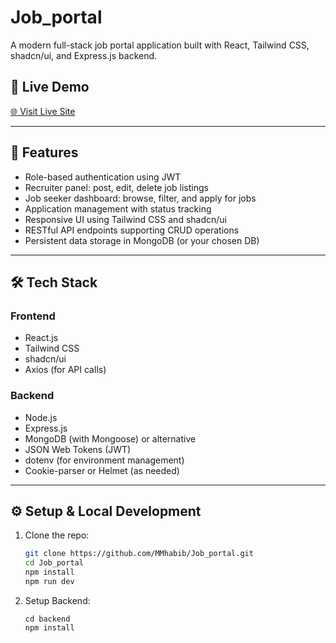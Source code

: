 # Job_portal

A modern full-stack job portal application built with React, Tailwind CSS, shadcn/ui, and Express.js backend.

## 🔗 Live Demo

[🌐 Visit Live Site](https://job-portal-six-zeta-99.vercel.app/) <!-- Replace with actual URL -->

---

## 🚀 Features

- Role-based authentication using JWT
- Recruiter panel: post, edit, delete job listings
- Job seeker dashboard: browse, filter, and apply for jobs
- Application management with status tracking
- Responsive UI using Tailwind CSS and shadcn/ui
- RESTful API endpoints supporting CRUD operations
- Persistent data storage in MongoDB (or your chosen DB)

---

## 🛠️ Tech Stack

### Frontend
- React.js
- Tailwind CSS
- shadcn/ui
- Axios (for API calls)

### Backend
- Node.js
- Express.js
- MongoDB (with Mongoose) or alternative
- JSON Web Tokens (JWT)
- dotenv (for environment management)
- Cookie-parser or Helmet (as needed)

---

## ⚙️ Setup & Local Development

1. Clone the repo:
   ```bash
   git clone https://github.com/MMhabib/Job_portal.git
   cd Job_portal
   npm install
   npm run dev

 2. Setup Backend:

    ```bash:
    cd backend
    npm install

